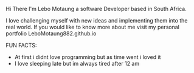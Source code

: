 Hi There I'm Lebo Motaung a software Developer based in South Africa.

I love challenging myself with new ideas and implementing them into the real world.
If you would like to know more about me visit my personal portfolio LeboMotaung882.github.io

FUN FACTS:
- At first i didnt love programming but as time went i loved it
- I love sleeping late but im always tired after 12 am
